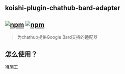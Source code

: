 ## koishi-plugin-chathub-bard-adapter

## [![npm](https://img.shields.io/npm/v/@dingyi222666/koishi-plugin-chathub-bard-adapter)](https://www.npmjs.com/package/@dingyi222666/koishi-plugin-chathub-bard-adapter) [![npm](https://img.shields.io/npm/dt/@dingyi222666/koishi-plugin-chathub-bard-adapter)](https://www.npmjs.com/package//@dingyi222666/koishi-plugin-chathub-bard-adapter)

> 为chathub提供Google Bard支持的适配器

## 怎么使用？

待施工